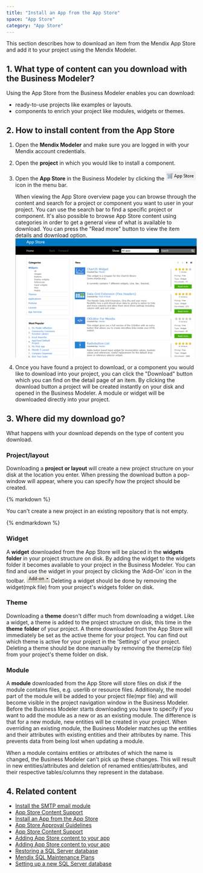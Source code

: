 ```yaml
---
title: "Install an App from the App Store"
space: "App Store"
category: "App Store"
---
```



This section describes how to download an item from the Mendix App Store and add it to your project using the Mendix Modeler.

## 1. What type of content can you download with the Business Modeler?

Using the App Store from the Business Modeler enables you can download:

*   ready-to-use projects like examples or layouts.
*   components to enrich your project like modules, widgets or themes.

## 2\. How to install content from the App Store

1.  Open the **Mendix Modeler** and make sure you are logged in with your Mendix account credentials.
2.  Open the **project** in which you would like to install a component.
3.  Open the **App Store** in the Business Modeler by clicking the  ![](attachments/18450039/18582344.png) icon in the menu bar.

    When viewing the App Store overview page you can browse through the content and search for a project or component you want to user in your project. You can use the search bar to find a specific project or component. It's also possible to browse App Store content using categories in order to get a general view of what is available to download. You can press the "Read more" button to view the item details and download option.
    ![](attachments/18450039/18582345.png)
4.  Once you have found a project to download, or a component you would like to download into your project, you can click the "Download" button which you can find on the detail page of an item. By clicking the download button a project will be created instantly on your disk and opened in the Business Modeler. A module or widget will be downloaded directly into your project.

## 3\. Where did my download go?

What happens with your download depends on the type of content you download.

### Project/layout

Downloading a **project or layout** will create a new project structure on your disk at the location you enter. When pressing the download button a pop-window will appear, where you can specify how the project should be created.

<div class="alert alert-info">{% markdown %}

You can't create a new project in an existing repository that is not empty.

{% endmarkdown %}</div>

### Widget

A **widget** downloaded from the App Store will be placed in the **widgets folder** in your project structure on disk. By adding the widget to the widgets folder it becomes available to your project in the Business Modeler. You can find and use the widget in your project by clicking the 'Add-On' icon in the toolbar. ![](attachments/18450039/18582346.png)
Deleting a widget should be done by removing the widget(mpk file) from your project's widgets folder on disk.

### Theme

Downloading a **theme** doesn't differ much from downloading a widget. Like a widget, a theme is added to the project structure on disk, this time in the **theme** **folder** of your project. A theme downloaded from the App Store will immediately be set as the active theme for your project. You can find out which theme is active for your project in the 'Settings' of your project.
Deleting a theme should be done manually by removing the theme(zip file) from your project's theme folder on disk.

### Module

A **module** downloaded from the App Store will store files on disk if the module contains files, e.g. userlib or resource files. Additionaly, the model part of the module will be added to your project file(mpr file) and will become visible in the project navigation window in the Business Modeler.
Before the Business Modeler starts downloading you have to specify if you want to add the module as a new or as an existing module. The difference is that for a new module, new entities will be created in your project. When overriding an existing module, the Business Modeler matches up the entities and their attributes with existing entities and their attributes by name. This prevents data from being lost when updating a module.

When a module contains entities or attributes of which the name is changed, the Business Modeler can't pick up these changes. This will result in new entities/attributes and deletion of renamed entities/attributes, and their respective tables/columns they represent in the database.

## 4\. Related content

*   [Install the SMTP email module](/howto6/Install+and+Configure+the+SMTP+Module)
*   [App Store Content Support](/appstore/App+Store+Content+Support)
*   [Install an App from the App Store](/appstore/Install+an+App+from+the+App+Store)
*   [App Store Approval Guidelines](/appstore/App+Store+Approval+Guidelines)
*   [App Store Content Support](/appstore/App+Store+Content+Support)
*   [Adding App Store content to your app](/appstore/Adding+App+Store+content+to+your+app)
*   [Adding App Store content to your app](/appstore/Adding+App+Store+content+to+your+app)
*   [Restoring a SQL Server database](/howto6/Restoring+a+SQL+Server+database)
*   [Mendix SQL Maintenance Plans](/howto6/Mendix+SQL+Maintenance+Plans)
*   [Setting up a new SQL Server database](/howto6/Setting+up+a+new+SQL+Server+database)

